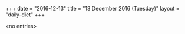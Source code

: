 +++
date = "2016-12-13"
title = "13 December 2016 (Tuesday)"
layout = "daily-diet"
+++


\<no entries\>
